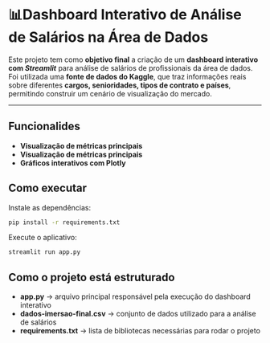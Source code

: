 # 📊Dashboard Interativo de Análise de Salários na Área de Dados

Este projeto tem como **objetivo final** a criação de um **dashboard interativo com *Streamlit*** para análise de salários de profissionais da área de dados.  
Foi utilizada uma **fonte de dados do Kaggle**, que traz informações reais sobre diferentes **cargos, senioridades, tipos de contrato e países**, permitindo construir um cenário de visualização do mercado.

---

## Funcionalides
- **Visualização de métricas principais**  
- **Visualização de métricas principais**  
- **Gráficos interativos com Plotly** 

## Como executar
Instale as dependências:

 ```bash
pip install -r requirements.txt
   ```

Execute o aplicativo:
 ```bash
streamlit run app.py
   ```
## Como o projeto está estruturado

- **app.py** → arquivo principal responsável pela execução do dashboard interativo  
- **dados-imersao-final.csv** → conjunto de dados utilizado para a análise de salários  
- **requirements.txt** → lista de bibliotecas necessárias para rodar o projeto  

